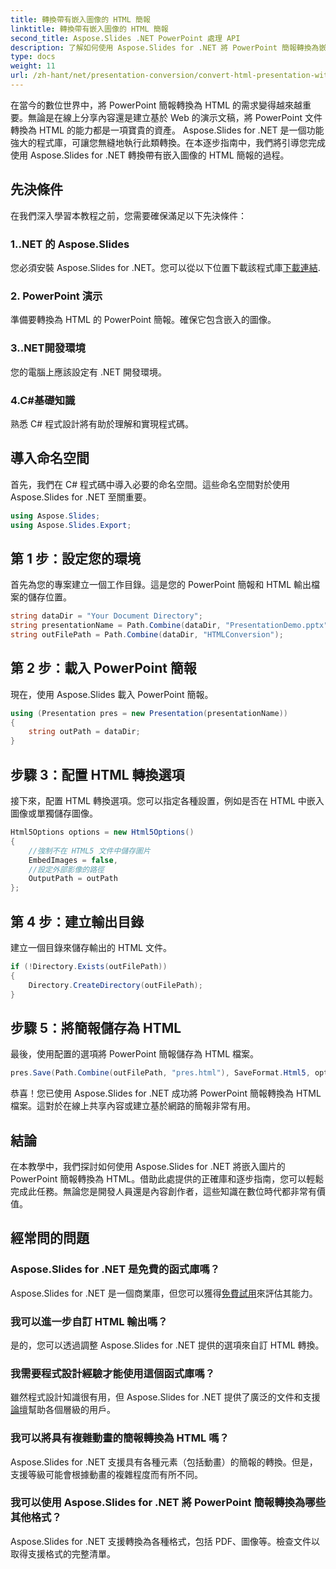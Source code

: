 ```yaml
---
title: 轉換帶有嵌入圖像的 HTML 簡報
linktitle: 轉換帶有嵌入圖像的 HTML 簡報
second_title: Aspose.Slides .NET PowerPoint 處理 API
description: 了解如何使用 Aspose.Slides for .NET 將 PowerPoint 簡報轉換為嵌入圖片的 HTML。無縫轉換的逐步指南。
type: docs
weight: 11
url: /zh-hant/net/presentation-conversion/convert-html-presentation-with-embedded-images/
---
```


在當今的數位世界中，將 PowerPoint 簡報轉換為 HTML 的需求變得越來越重要。無論是在線上分享內容還是建立基於 Web 的演示文稿，將 PowerPoint 文件轉換為 HTML 的能力都是一項寶貴的資產。 Aspose.Slides for .NET 是一個功能強大的程式庫，可讓您無縫地執行此類轉換。在本逐步指南中，我們將引導您完成使用 Aspose.Slides for .NET 轉換帶有嵌入圖像的 HTML 簡報的過程。

## 先決條件

在我們深入學習本教程之前，您需要確保滿足以下先決條件：

### 1..NET 的 Aspose.Slides

您必須安裝 Aspose.Slides for .NET。您可以從以下位置下載該程式庫[下載連結](https://releases.aspose.com/slides/net/).

### 2. PowerPoint 演示

準備要轉換為 HTML 的 PowerPoint 簡報。確保它包含嵌入的圖像。

### 3..NET開發環境

您的電腦上應該設定有 .NET 開發環境。

### 4.C#基礎知識

熟悉 C# 程式設計將有助於理解和實現程式碼。

## 導入命名空間

首先，我們在 C# 程式碼中導入必要的命名空間。這些命名空間對於使用 Aspose.Slides for .NET 至關重要。

```csharp
using Aspose.Slides;
using Aspose.Slides.Export;
```

## 第 1 步：設定您的環境

首先為您的專案建立一個工作目錄。這是您的 PowerPoint 簡報和 HTML 輸出檔案的儲存位置。

```csharp
string dataDir = "Your Document Directory";
string presentationName = Path.Combine(dataDir, "PresentationDemo.pptx");
string outFilePath = Path.Combine(dataDir, "HTMLConversion");
```

## 第 2 步：載入 PowerPoint 簡報

現在，使用 Aspose.Slides 載入 PowerPoint 簡報。

```csharp
using (Presentation pres = new Presentation(presentationName))
{
    string outPath = dataDir;
}
```

## 步驟 3：配置 HTML 轉換選項

接下來，配置 HTML 轉換選項。您可以指定各種設置，例如是否在 HTML 中嵌入圖像或單獨儲存圖像。

```csharp
Html5Options options = new Html5Options()
{
    //強制不在 HTML5 文件中儲存圖片
    EmbedImages = false,
    //設定外部影像的路徑
    OutputPath = outPath
};
```

## 第 4 步：建立輸出目錄

建立一個目錄來儲存輸出的 HTML 文件。

```csharp
if (!Directory.Exists(outFilePath))
{
    Directory.CreateDirectory(outFilePath);
}
```

## 步驟 5：將簡報儲存為 HTML

最後，使用配置的選項將 PowerPoint 簡報儲存為 HTML 檔案。

```csharp
pres.Save(Path.Combine(outFilePath, "pres.html"), SaveFormat.Html5, options);
```

恭喜！您已使用 Aspose.Slides for .NET 成功將 PowerPoint 簡報轉換為 HTML 檔案。這對於在線上共享內容或建立基於網路的簡報非常有用。

## 結論

在本教學中，我們探討如何使用 Aspose.Slides for .NET 將嵌入圖片的 PowerPoint 簡報轉換為 HTML。借助此處提供的正確庫和逐步指南，您可以輕鬆完成此任務。無論您是開發人員還是內容創作者，這些知識在數位時代都非常有價值。

## 經常問的問題

### Aspose.Slides for .NET 是免費的函式庫嗎？
 Aspose.Slides for .NET 是一個商業庫，但您可以獲得[免費試用](https://releases.aspose.com/)來評估其能力。

### 我可以進一步自訂 HTML 輸出嗎？
是的，您可以透過調整 Aspose.Slides for .NET 提供的選項來自訂 HTML 轉換。

### 我需要程式設計經驗才能使用這個函式庫嗎？
雖然程式設計知識很有用，但 Aspose.Slides for .NET 提供了廣泛的文件和支援[論壇](https://forum.aspose.com/)幫助各個層級的用戶。

### 我可以將具有複雜動畫的簡報轉換為 HTML 嗎？
Aspose.Slides for .NET 支援具有各種元素（包括動畫）的簡報的轉換。但是，支援等級可能會根據動畫的複雜程度而有所不同。

### 我可以使用 Aspose.Slides for .NET 將 PowerPoint 簡報轉換為哪些其他格式？
Aspose.Slides for .NET 支援轉換為各種格式，包括 PDF、圖像等。檢查文件以取得支援格式的完整清單。